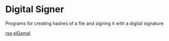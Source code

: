 # Digital Signer
Programs for creating hashes of a file and signing it with a digital signature

[rsa](./rsa)
[elGamal](./elGamal)
